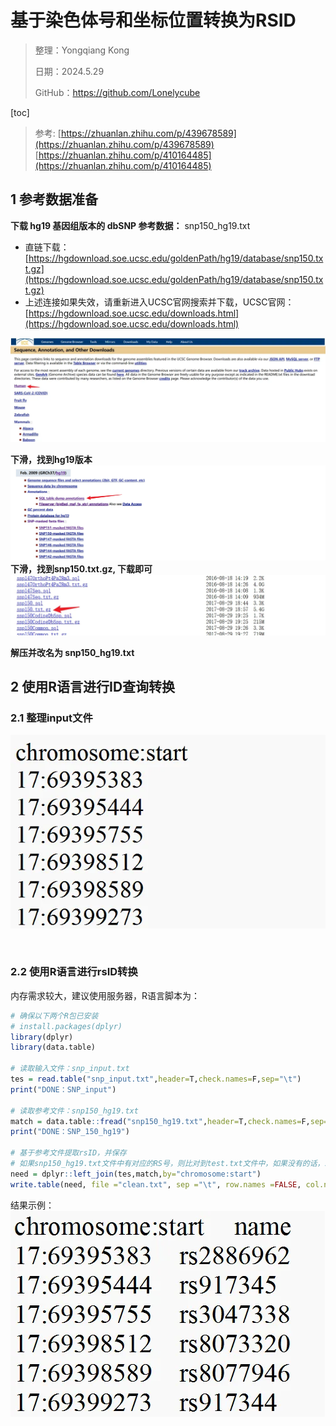 # 基于染色体号和坐标位置转换为RSID



> 整理：Yongqiang Kong
>
> 日期：2024.5.29
>
> GitHub：https://github.com/Lonelycube



[toc]

> 参考: [https://zhuanlan.zhihu.com/p/439678589](https://zhuanlan.zhihu.com/p/439678589)
> 	  [https://zhuanlan.zhihu.com/p/410164485](https://zhuanlan.zhihu.com/p/410164485)

## 1 参考数据准备

**下载 hg19 基因组版本的 dbSNP 参考数据：** snp150_hg19.txt

- 直链下载：[https://hgdownload.soe.ucsc.edu/goldenPath/hg19/database/snp150.txt.gz](https://hgdownload.soe.ucsc.edu/goldenPath/hg19/database/snp150.txt.gz)
- 上述连接如果失效，请重新进入UCSC官网搜索并下载，UCSC官网：[https://hgdownload.soe.ucsc.edu/downloads.html](https://hgdownload.soe.ucsc.edu/downloads.html)

![1716800240939-a7c38b5d-ec8a-4d41-accc-cf8f5ad5d94e](./基于染色体号和坐标位置转换为rsID.assets/1716800240939-a7c38b5d-ec8a-4d41-accc-cf8f5ad5d94e.webp)

**下滑，找到hg19版本**
![1716800801971-8cbc94b8-61fd-46de-9011-d7862e97b220](./基于染色体号和坐标位置转换为rsID.assets/1716800801971-8cbc94b8-61fd-46de-9011-d7862e97b220.webp)
**下滑，找到snp150.txt.gz, 下载即可**
![1716800881725-4b1df604-8a0d-4623-8748-874f4297158d](./基于染色体号和坐标位置转换为rsID.assets/1716800881725-4b1df604-8a0d-4623-8748-874f4297158d.webp)

**解压并改名为 snp150_hg19.txt**



## 2 使用R语言进行ID查询转换
### 2.1 整理input文件
![image.png](./基于染色体号和坐标位置转换为rsID.assets/1716801168894-131ac70d-5412-41e3-b007-63fb9f14fd2d.webp)

﻿

### 2.2 使用R语言进行rsID转换
内存需求较大，建议使用服务器，R语言脚本为：
```r
# 确保以下两个R包已安装
# install.packages(dplyr)
library(dplyr)
library(data.table)

# 读取输入文件：snp_input.txt
tes = read.table("snp_input.txt",header=T,check.names=F,sep="\t") 
print("DONE：SNP_input")

# 读取参考文件：snp150_hg19.txt
match = data.table::fread("snp150_hg19.txt",header=T,check.names=F,sep="\t")
print("DONE：SNP_150_hg19")

# 基于参考文件提取rsID，并保存
# 如果snp150_hg19.txt文件中有对应的RS号，则比对到test.txt文件中，如果没有的话，就变为NA
need = dplyr::left_join(tes,match,by="chromosome:start") 
write.table(need, file ="clean.txt", sep ="\t", row.names =FALSE, col.names =TRUE, quote =FALSE) #保存文件

```

结果示例：
![1716803768269-be51fac7-85d9-4f81-b29e-581b5512e54d](./基于染色体号和坐标位置转换为rsID.assets/1716803768269-be51fac7-85d9-4f81-b29e-581b5512e54d.webp)

